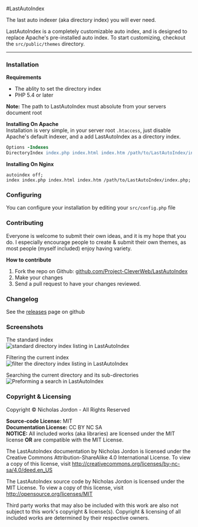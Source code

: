 #LastAutoIndex

The last auto indexer (aka directory index) you will ever need.

LastAutoIndex is a completely customizable auto index, and is designed to
replace Apache's pre-installed auto index. To start customizing, checkout
the `src/public/themes` directory.

---

### Installation

**Requirements**<br>
- The ablity to set the directory index
- PHP 5.4 or later

**Note:** The path to LastAutoIndex must absolute from your servers document root

**Installing On Apache**<br>
Installation is very simple, in your server root `.htaccess`, just disable
Apache's default indexer, and a add LastAutoIndex as a directory index.

```apache
Options -Indexes
DirectoryIndex index.php index.html index.htm /path/to/LastAutoIndex/index.php
```

**Installing On Nginx**
```nginx
autoindex off;
index index.php index.html index.htm /path/to/LastAutoIndex/index.php;
```

### Configuring
You can configure your installation by editing your `src/config.php` file


### Contributing

Everyone is welcome to submit their own ideas, and it is my hope that you do. I 
especially encourage people to create &amp; submit their own themes, as most
people (myself included) enjoy having variety.

**How to contribute**<br>

1. Fork the repo on Github: [github.com/Project-CleverWeb/LastAutoIndex](https://github.com/Project-CleverWeb/LastAutoIndex)
2. Make your changes
3. Send a pull request to have your changes reviewed.


### Changelog

See the [releases](https://github.com/Project-CleverWeb/LastAutoIndex/releases) page on github


### Screenshots

The standard index<br>
![standard directory index listing in LastAutoIndex](http://i.imgur.com/jfr7wq8.png)

Filtering the current index
![filter the directory index listing in LastAutoIndex](http://i.imgur.com/Mbi5oC1.png)

Searching the current directory and its sub-directories
![Preforming a search in LastAutoIndex](http://i.imgur.com/l22CHzO.png)

### Copyright &amp; Licensing

Copyright &copy; Nicholas Jordon - All Rights Reserved

**Source-code License:** MIT<br>
**Documentation License:** CC BY NC SA<br>
**NOTICE:** All included works (aka libraries) are licensed under the MIT license
**OR** are compatible with the MIT License.

The LastAutoIndex documentation by Nicholas Jordon is licensed under the
Creative Commons Attribution-ShareAlike 4.0 International License. To view a
copy of this license, visit http://creativecommons.org/licenses/by-nc-sa/4.0/deed.en_US

The LastAutoIndex source code by Nicholas Jordon is licensed under the MIT
License. To view a copy of this license, visit http://opensource.org/licenses/MIT

Third party works that may also be included with this work are also not subject
to this work's copyright &amp; license(s). Copyright &amp; licensing of all
included works are determined by their respective owners.
